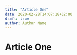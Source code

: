 ```yaml
---
title: "Article One"
date: 2020-02-28T14:07:18+02:00
draft: true
author: Author Name
---
```


# Article One
